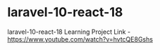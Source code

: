 # laravel-10-react-18
laravel-10-react-18 Learning Project
Link - https://www.youtube.com/watch?v=hvtcQE8Gshs
